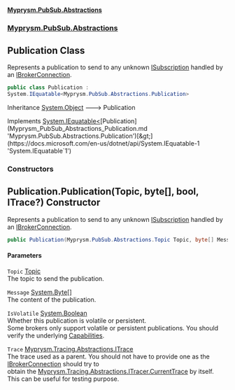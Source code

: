 #### [Myprysm.PubSub.Abstractions](index.md 'index')
### [Myprysm.PubSub.Abstractions](index.md#Myprysm_PubSub_Abstractions 'Myprysm.PubSub.Abstractions')
## Publication Class
Represents a publication to send to any unknown [ISubscription](Myprysm_PubSub_Abstractions_ISubscription.md 'Myprysm.PubSub.Abstractions.ISubscription') handled by an [IBrokerConnection](Myprysm_PubSub_Abstractions_IBrokerConnection.md 'Myprysm.PubSub.Abstractions.IBrokerConnection').  
```csharp
public class Publication :
System.IEquatable<Myprysm.PubSub.Abstractions.Publication>
```

Inheritance [System.Object](https://docs.microsoft.com/en-us/dotnet/api/System.Object 'System.Object') &#129106; Publication  

Implements [System.IEquatable&lt;](https://docs.microsoft.com/en-us/dotnet/api/System.IEquatable-1 'System.IEquatable`1')[Publication](Myprysm_PubSub_Abstractions_Publication.md 'Myprysm.PubSub.Abstractions.Publication')[&gt;](https://docs.microsoft.com/en-us/dotnet/api/System.IEquatable-1 'System.IEquatable`1')  
### Constructors
<a name='Myprysm_PubSub_Abstractions_Publication_Publication(Myprysm_PubSub_Abstractions_Topic_byte___bool_Myprysm_Tracing_Abstractions_ITrace_)'></a>
## Publication.Publication(Topic, byte[], bool, ITrace?) Constructor
Represents a publication to send to any unknown [ISubscription](Myprysm_PubSub_Abstractions_ISubscription.md 'Myprysm.PubSub.Abstractions.ISubscription') handled by an [IBrokerConnection](Myprysm_PubSub_Abstractions_IBrokerConnection.md 'Myprysm.PubSub.Abstractions.IBrokerConnection').  
```csharp
public Publication(Myprysm.PubSub.Abstractions.Topic Topic, byte[] Message, bool IsVolatile=true, Myprysm.Tracing.Abstractions.ITrace? Trace=null);
```
#### Parameters
<a name='Myprysm_PubSub_Abstractions_Publication_Publication(Myprysm_PubSub_Abstractions_Topic_byte___bool_Myprysm_Tracing_Abstractions_ITrace_)_Topic'></a>
`Topic` [Topic](Myprysm_PubSub_Abstractions_Topic.md 'Myprysm.PubSub.Abstractions.Topic')  
The topic to send the publication.
  
<a name='Myprysm_PubSub_Abstractions_Publication_Publication(Myprysm_PubSub_Abstractions_Topic_byte___bool_Myprysm_Tracing_Abstractions_ITrace_)_Message'></a>
`Message` [System.Byte](https://docs.microsoft.com/en-us/dotnet/api/System.Byte 'System.Byte')[[]](https://docs.microsoft.com/en-us/dotnet/api/System.Array 'System.Array')  
The content of the publication.
  
<a name='Myprysm_PubSub_Abstractions_Publication_Publication(Myprysm_PubSub_Abstractions_Topic_byte___bool_Myprysm_Tracing_Abstractions_ITrace_)_IsVolatile'></a>
`IsVolatile` [System.Boolean](https://docs.microsoft.com/en-us/dotnet/api/System.Boolean 'System.Boolean')  
Whether this publication is volatile or persistent.  
Some brokers only support volatile or persistent publications. You should verify the underlying [Capabilities](Myprysm_PubSub_Abstractions_IBrokerConnection.md#Myprysm_PubSub_Abstractions_IBrokerConnection_Capabilities 'Myprysm.PubSub.Abstractions.IBrokerConnection.Capabilities').  
  
<a name='Myprysm_PubSub_Abstractions_Publication_Publication(Myprysm_PubSub_Abstractions_Topic_byte___bool_Myprysm_Tracing_Abstractions_ITrace_)_Trace'></a>
`Trace` [Myprysm.Tracing.Abstractions.ITrace](https://docs.microsoft.com/en-us/dotnet/api/Myprysm.Tracing.Abstractions.ITrace 'Myprysm.Tracing.Abstractions.ITrace')  
The trace used as a parent. You should not have to provide one as the [IBrokerConnection](Myprysm_PubSub_Abstractions_IBrokerConnection.md 'Myprysm.PubSub.Abstractions.IBrokerConnection') should try to  
obtain the [Myprysm.Tracing.Abstractions.ITracer.CurrentTrace](https://docs.microsoft.com/en-us/dotnet/api/Myprysm.Tracing.Abstractions.ITracer.CurrentTrace 'Myprysm.Tracing.Abstractions.ITracer.CurrentTrace') by itself. This can be useful for testing purpose.  
  
  

